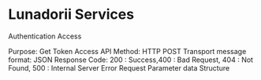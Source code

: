 # Lunadorii Services

Authentication Access

Purpose: Get Token Access API
Method: HTTP POST
Transport message format: JSON
Response Code:  200 : Success,400 : Bad Request, 404 : Not Found, 500 : Internal Server Error
Request Parameter data Structure
